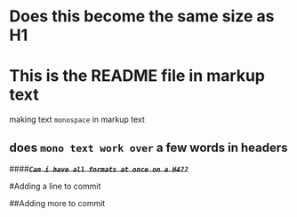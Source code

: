 Does this become the same size as H1 
============

# This is the README file in markup text

making text `monospace` in markup text
## does `mono text work over` a few words in headers

####**~~_`Can i have all formats at once on a H4??`_~~**

#Adding a line to commit

##Adding more to commit